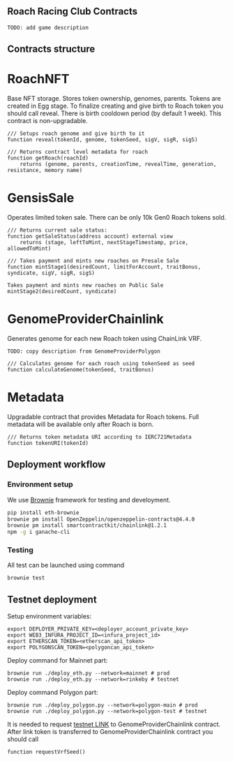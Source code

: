 ## Roach Racing Club Contracts

```
TODO: add game description
```

## Contracts structure

# RoachNFT

Base NFT storage. Stores token ownership, genomes, parents.
Tokens are created in Egg stage.
To finalize creating and give birth to Roach token you should 
call reveal. There is birth cooldown period (by default 1 week).
This contract is non-upgradable.

```
/// Setups roach genome and give birth to it
function reveal(tokenId, genome, tokenSeed, sigV, sigR, sigS)
```

```
/// Returns contract level metadata for roach
function getRoach(roachId) 
    returns (genome, parents, creationTime, revealTime, generation, resistance, memory name) 
```
# GensisSale

Operates limited token sale. There can be only 10k Gen0 Roach tokens sold.

```
/// Returns current sale status:
function getSaleStatus(address account) external view 
    returns (stage, leftToMint, nextStageTimestamp, price, allowedToMint) 
```

```
/// Takes payment and mints new roaches on Presale Sale
function mintStage1(desiredCount, limitForAccount, traitBonus, syndicate, sigV, sigR, sigS)
```

```
Takes payment and mints new roaches on Public Sale
mintStage2(desiredCount, syndicate)
```

# GenomeProviderChainlink

Generates genome for each new Roach token using ChainLink VRF.

```
TODO: copy description from GenomeProviderPolygon
```
```
/// Calculates genome for each roach using tokenSeed as seed
function calculateGenome(tokenSeed, traitBonus)
```

# Metadata

Upgradable contract that provides Metadata for Roach tokens. 
Full metadata will be available only after Roach is born.

```
/// Returns token metadata URI according to IERC721Metadata
function tokenURI(tokenId)
```

## Deployment workflow

### Environment setup 
We use [Brownie](https://eth-brownie.readthedocs.io/en/stable/install.html) framework for testing and develoyment.

```bash
pip install eth-brownie
brownie pm install OpenZeppelin/openzeppelin-contracts@4.4.0
brownie pm install smartcontractkit/chainlink@1.2.1
npm -g i ganache-cli
```

### Testing

All test can be launched using command
```
brownie test
```

## Testnet deployment
Setup environment variables:
```
export DEPLOYER_PRIVATE_KEY=<deployer_account_private_key>
export WEB3_INFURA_PROJECT_ID=<infura_project_id>
export ETHERSCAN_TOKEN=<etherscan_api_token>
export POLYGONSCAN_TOKEN=<polygoncan_api_token>
```
Deploy command for Mainnet part: 
```
brownie run ./deploy_eth.py --network=mainnet # prod
brownie run ./deploy_eth.py --network=rinkeby # testnet
```
Deploy command Polygon part:
```
brownie run ./deploy_polygon.py --network=polygon-main # prod
brownie run ./deploy_polygon.py --network=polygon-test # testnet
```
It is needed to request [testnet LINK](https://faucets.chain.link/rinkeby) to GenomeProviderChainlink contract.
After link token is transferred to GenomeProviderChainlink contract you should call
```
function requestVrfSeed()
```
